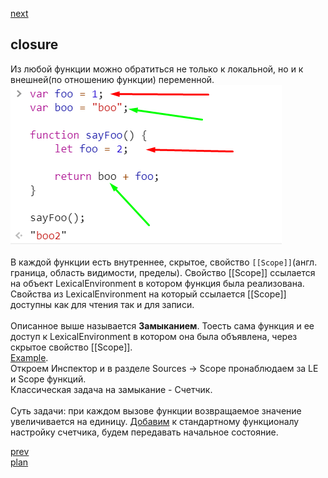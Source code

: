 <a href="05.md">next</a>

<h2>closure</h2>

<div>
Из любой функции можно обратиться не только к локальной, но и к внешней(по отношению функции) переменной.

<img src="./media/05-1.png">
</div>

<br/>

<div>
В каждой функции есть внутреннее, скрытое, свойство <code>[[Scope]]</code>(англ. граница, область видимости, пределы).
Свойство [[Scope]] ссылается на объект LexicalEnvironment в котором функция была реализована.
Свойства из LexicalEnvironment на который ссылается [[Scope]] доступны как для чтения так и для записи.
</div>

<br/>

<div>
Описанное выше называется <strong>Замыканием</strong>.
Тоесть сама функция и ее доступ к LexicalEnvironment в котором она была объявлена, через скрытое свойство [[Scope]].
</div>

<div>
<a href="https://codepen.io/paawel/pen/dqBXJx?editors=0012">Example</a>.
<br/>
Откроем Инспектор и в разделе Sources -> Scope пронаблюдаем за LE и Scope функций.
</div>

<div>
Классическая задача на замыкание - Счетчик.
</div>

<br/>

<div>
Суть задачи: при каждом вызове функции возвращаемое значение увеличивается на единицу.
<a href="https://codepen.io/paawel/pen/XPLKdE?editors=0002">Добавим</a> к стандартному функционалу настройку счетчика, будем передавать начальное состояние.
</div>

<a href="04.md">prev</a>
<br/>
<a href="00.md">plan</a>
